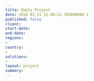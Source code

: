 ```yaml
---
title: Empty Project
date: 2016-01-21 22:40:52.765000000 Z
published: false
client: 
start-date: 
end-date: 
regions:
- 
country:
- 
solutions:
- 
layout: project
summary: 
---
```



